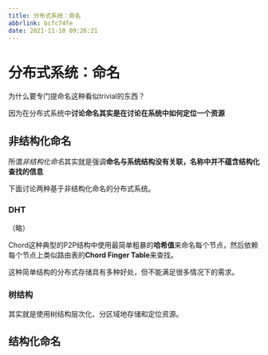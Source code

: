 ```yaml
---
title: 分布式系统：命名
abbrlink: bcfc74fe
date: 2021-11-10 09:26:21
---
```

# 分布式系统：命名

为什么要专门提命名这种看似trivial的东西？

因为在分布式系统中**讨论命名其实是在讨论在系统中如何定位一个资源**
## 非结构化命名
所谓*非结构化命名*其实就是强调**命名与系统结构没有关联，名称中并不蕴含结构化查找的信息**

下面讨论两种基于非结构化命名的分布式系统。

### DHT
（略）

Chord这种典型的P2P结构中使用最简单粗暴的**哈希值**来命名每个节点，然后依赖每个节点上类似路由表的**Chord Finger Table**来查找。

这种简单结构的分布式存储具有多种好处，但不能满足很多情况下的需求。

### 树结构

其实就是使用树结构层次化、分区域地存储和定位资源。


## 结构化命名